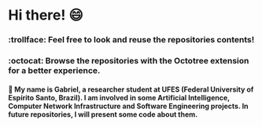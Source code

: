 # Hi there! :smile:
### :trollface:  Feel free to look and reuse the repositories contents! 
### :octocat:  Browse the repositories with the Octotree extension for a better experience. 
#### :book: My name is Gabriel, a researcher student at UFES (Federal University of Espírito Santo, Brazil). I am involved in some Artificial Intelligence, Computer Network Infrastructure and Software Engineering projects. In future repositories, I will present some code about them.
